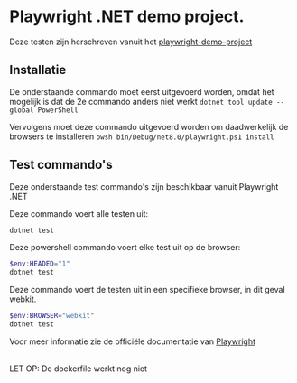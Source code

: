 # Playwright .NET demo project.
Deze testen zijn herschreven vanuit het [playwright-demo-project](https://github.com/jeroenhuinink/playwright-demo)

## Installatie
De onderstaande commando moet eerst uitgevoerd worden, omdat het mogelijk is dat de 2e commando anders niet werkt
`dotnet tool update --global PowerShell`

Vervolgens moet deze commando uitgevoerd worden om daadwerkelijk de browsers te installeren
`pwsh bin/Debug/net8.0/playwright.ps1 install`

## Test commando's
Deze onderstaande test commando's zijn beschikbaar vanuit Playwright .NET

Deze commando voert alle testen uit:
```powershell
dotnet test
```

Deze powershell commando voert elke test uit op de browser:

```powershell
$env:HEADED="1"
dotnet test
```

Deze commando voert de testen uit in een specifieke browser, in dit geval webkit.
```powershell
$env:BROWSER="webkit"
dotnet test
```

Voor meer informatie zie de officiële documentatie van [Playwright](https://playwright.dev/dotnet/docs/running-tests)

<br>
LET OP: De dockerfile werkt nog niet
